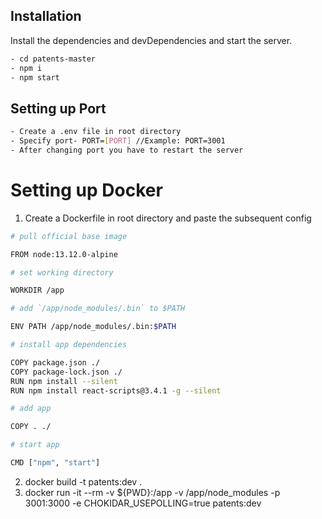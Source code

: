 ## Installation

Install the dependencies and devDependencies and start the server.

```sh
- cd patents-master
- npm i
- npm start
```

## Setting up Port

```sh
- Create a .env file in root directory
- Specify port- PORT=[PORT] //Example: PORT=3001
- After changing port you have to restart the server
```

# Setting up Docker

1. Create a Dockerfile in root directory and paste the subsequent config

```sh
# pull official base image

FROM node:13.12.0-alpine

# set working directory

WORKDIR /app

# add `/app/node_modules/.bin` to $PATH

ENV PATH /app/node_modules/.bin:$PATH

# install app dependencies

COPY package.json ./
COPY package-lock.json ./
RUN npm install --silent
RUN npm install react-scripts@3.4.1 -g --silent

# add app

COPY . ./

# start app

CMD ["npm", "start"]
```

2. docker build -t patents:dev .
3. docker run -it --rm -v ${PWD}:/app -v /app/node_modules -p 3001:3000 -e CHOKIDAR_USEPOLLING=true patents:dev
